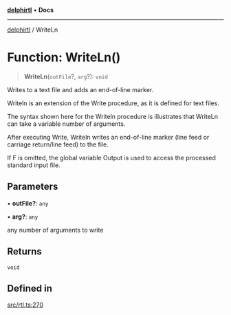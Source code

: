 [**delphirtl**](../README.md) • **Docs**

***

[delphirtl](../globals.md) / WriteLn

# Function: WriteLn()

> **WriteLn**(`outFile`?, `arg`?): `void`

Writes to a text file and adds an end-of-line marker.

Writeln is an extension of the Write procedure, as it is defined for text files.

The syntax shown here for the Writeln procedure is illustrates that WriteLn can take a variable number of arguments.

After executing Write, Writeln writes an end-of-line marker (line feed or carriage return/line feed) to the file.

If F is omitted, the global variable Output is used to access the processed standard input file.

## Parameters

• **outFile?**: `any`

• **arg?**: `any`

any number of arguments to write

## Returns

`void`

## Defined in

[src/rtl.ts:270](https://github.com/chuacw/delphirtl/blob/1a0a3e89a2d0f0bb95b58dc274ba81b7da57ba8c/src/rtl.ts#L270)
